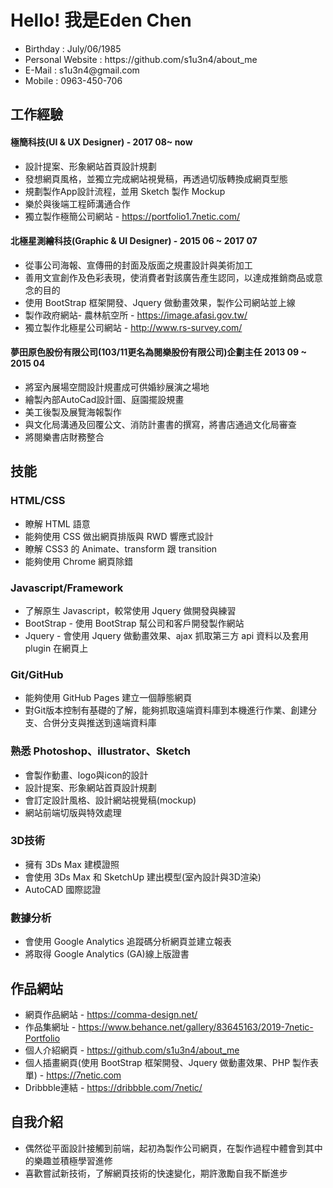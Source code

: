 <h1>Hello! 我是Eden Chen</h1>
  <ul>
    <li>Birthday : July/06/1985</li>
    <li>Personal Website : https://github.com/s1u3n4/about_me</li>
    <li>E-Mail : s1u3n4@gmail.com</li>
    <li>Mobile : 0963-450-706</li>
   </ul>
<h2>工作經驗</h2>
<h4>極簡科技(UI & UX Designer) - 2017 08~ now</h4>
   <ul>
    <li>設計提案、形象網站首頁設計規劃</li>
    <li>發想網頁風格，並獨立完成網站視覺稿，再透過切版轉換成網頁型態</li>
    <li>規劃製作App設計流程，並用 Sketch 製作 Mockup</li>
    <li>樂於與後端工程師溝通合作</li>
    <li>獨立製作極簡公司網站 - <a href="https://portfolio1.7netic.com/" target=" blank">https://portfolio1.7netic.com/</a></li>
   </ul>
<h4>北極星測繪科技(Graphic & UI Designer) - 2015 06 ~ 2017 07</h4>
   <ul>
    <li>從事公司海報、宣傳冊的封面及版面之規畫設計與美術加工</li>
    <li>善用文宣創作及色彩表現，使消費者對該廣告產生認同，以達成推銷商品或意念的目的</li>
    <li>使用 BootStrap 框架開發、Jquery 做動畫效果，製作公司網站並上線</li>
    <li>製作政府網站- 農林航空所 - <a href="https://image.afasi.gov.tw/" target=" blank">https://image.afasi.gov.tw/</a></li>
    <li>獨立製作北極星公司網站 - <a href="http://www.rs-survey.com/" target=" blank">http://www.rs-survey.com/</a></li>
   </ul>
<h4>夢田原色股份有限公司(103/11更名為閱樂股份有限公司)企劃主任 2013 09 ~ 2015 04</h4>
   <ul>
    <li>將室內展場空間設計規畫成可供婚紗展演之場地</li>
    <li>繪製內部AutoCad設計圖、庭園擺設規畫</li>
    <li>美工後製及展覽海報製作</li>
    <li>與文化局溝通及回覆公文、消防計畫書的撰寫，將書店通過文化局審查</li>
    <li>將閱樂書店財務整合</li>
   </ul>
<h2>技能</h2>
<h3>HTML/CSS</h3>
 <ul>
    <li>瞭解 HTML 語意</li>
    <li>能夠使用 CSS 做出網頁排版與 RWD 響應式設計</li>
    <li>瞭解 CSS3 的 Animate、transform 跟 transition</li>
    <li>能夠使用 Chrome 網頁除錯</li>
  </ul>
<h3>Javascript/Framework</h3>
  <ul>
    <li>了解原生 Javascript，較常使用 Jquery 做開發與練習</li>
    <li>BootStrap - 使用 BootStrap 幫公司和客戶開發製作網站</li>
    <li>Jquery - 會使用 Jquery 做動畫效果、ajax 抓取第三方 api 資料以及套用 plugin 在網頁上</li>
  </ul>
<h3>Git/GitHub</h3>
  <ul>
    <li>能夠使用 GitHub Pages 建立一個靜態網頁</li>
    <li>對Git版本控制有基礎的了解，能夠抓取遠端資料庫到本機進行作業、創建分支、合併分支與推送到遠端資料庫</li>
  </ul>
<h3>熟悉 Photoshop、illustrator、Sketch</h3>
  <ul>
      <li>會製作動畫、logo與icon的設計</li>
      <li>設計提案、形象網站首頁設計規劃</li>
      <li>會訂定設計風格、設計網站視覺稿(mockup) </li>
      <li>網站前端切版與特效處理</li>
  </ul>
<h3>3D技術</h3>
  <ul>
      <li>擁有 3Ds Max 建模證照</li>
      <li>會使用 3Ds Max 和 SketchUp 建出模型(室內設計與3D渲染)</li>
      <li>AutoCAD 國際認證</li>
  </ul>
<h3>數據分析</h3>
  <ul>
      <li>會使用 Google Analytics 追蹤碼分析網頁並建立報表</li>
      <li>將取得 Google Analytics (GA)線上版證書</li>
  </ul>
<h2>作品網站</h2>
  <ul>
    <li>網頁作品網站 - <a href="https://comma-design.net/" target=" blank">https://comma-design.net/</a></li>
    <li>作品集網址 - <a href="https://www.behance.net/gallery/83645163/2019-7netic-Portfolio" target=" blank">https://www.behance.net/gallery/83645163/2019-7netic-Portfolio</a></li>
    <li>個人介紹網頁 - <a href="https://github.com/s1u3n4/about_me" target=" blank">https://github.com/s1u3n4/about_me</a></li>
    <li>個人插畫網頁(使用 BootStrap 框架開發、Jquery 做動畫效果、PHP 製作表單) - <a href="https://7netic.com"  target=" blank">https://7netic.com</a></li>
  <li>Dribbble連結 - <a href="https://dribbble.com/7netic" target=" blank">https://dribbble.com/7netic/</a></li>
  </ul>
<h2>自我介紹</h2>
  <ul>
    <li>偶然從平面設計接觸到前端，起初為製作公司網頁，在製作過程中體會到其中的樂趣並積極學習進修</li>
    <li>喜歡嘗試新技術，了解網頁技術的快速變化，期許激勵自我不斷進步</li>
  </ul>
